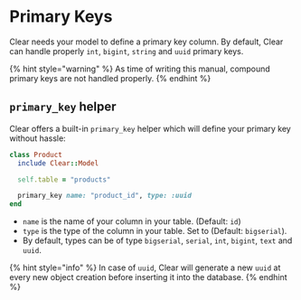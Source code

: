 # Primary Keys

Clear needs your model to define a primary key column. By default, Clear can handle properly `int`, `bigint`, `string` and `uuid` primary keys.

{% hint style="warning" %}
As time of writing this manual, compound primary keys are not handled properly.
{% endhint %}

## `primary_key` helper

Clear offers a built-in `primary_key` helper which will define your primary key without hassle:

```ruby
class Product
  include Clear::Model

  self.table = "products"

  primary_key name: "product_id", type: :uuid
end
```

* `name` is the name of your column in your table. (Default: `id`)
* `type` is the type of the column in your table. Set to (Default: `bigserial`).
* By default, types can be of type `bigserial`, `serial`, `int`, `bigint`, `text` and `uuid`.

{% hint style="info" %}
In case of `uuid`, Clear will generate a new `uuid` at every new object creation before inserting it into the database.
{% endhint %}

